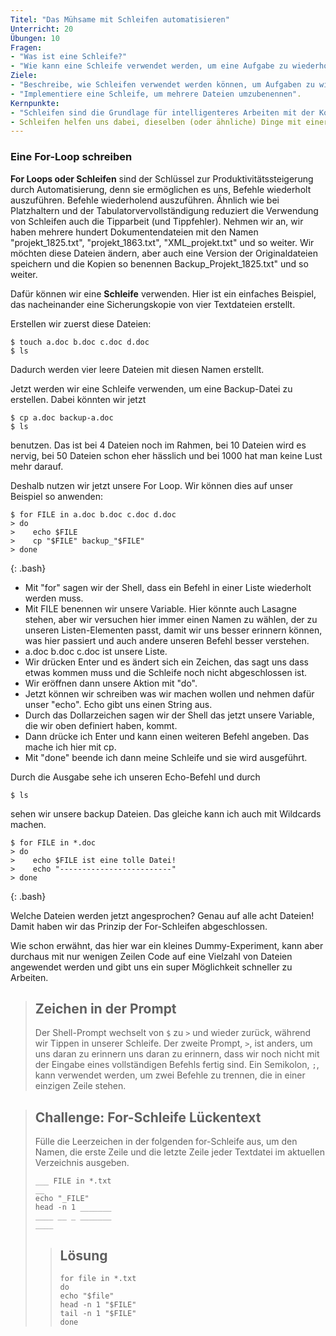 ```yaml
---
Titel: "Das Mühsame mit Schleifen automatisieren"
Unterricht: 20
Übungen: 10
Fragen:
- "Was ist eine Schleife?"
- "Wie kann eine Schleife verwendet werden, um eine Aufgabe zu wiederholen?"
Ziele:
- "Beschreibe, wie Schleifen verwendet werden können, um Aufgaben zu wiederholen".
- "Implementiere eine Schleife, um mehrere Dateien umzubenennen".
Kernpunkte:
- "Schleifen sind die Grundlage für intelligenteres Arbeiten mit der Kommandozeile"
- Schleifen helfen uns dabei, dieselben (oder ähnliche) Dinge mit einer Reihe von Objekten zu tun"
---
```

### Eine For-Loop schreiben

**For Loops oder Schleifen** sind der Schlüssel zur Produktivitätssteigerung durch Automatisierung, denn sie ermöglichen es uns, Befehle wiederholt auszuführen.
Befehle wiederholend auszuführen. Ähnlich wie bei Platzhaltern und der Tabulatorvervollständigung reduziert die Verwendung von Schleifen auch die
Tipparbeit (und Tippfehler).
Nehmen wir an, wir haben mehrere hundert Dokumentendateien mit den Namen "projekt_1825.txt", "projekt_1863.txt", "XML_projekt.txt" und so weiter.
Wir möchten diese Dateien ändern, aber auch eine Version der Originaldateien speichern und die Kopien so benennen
Backup_Projekt_1825.txt" und so weiter.

Dafür können wir eine **Schleife** verwenden.
Hier ist ein einfaches Beispiel, das nacheinander eine Sicherungskopie von vier Textdateien erstellt.

Erstellen wir zuerst diese Dateien:

~~~
$ touch a.doc b.doc c.doc d.doc
$ ls
~~~
Dadurch werden vier leere Dateien mit diesen Namen erstellt.

Jetzt werden wir eine Schleife verwenden, um eine Backup-Datei zu erstellen. 
Dabei könnten wir jetzt
~~~
$ cp a.doc backup-a.doc 
$ ls
~~~

benutzen. Das ist bei 4 Dateien noch im Rahmen, bei 10 Dateien wird es nervig, bei 50 Dateien schon eher hässlich und bei 1000 hat man keine Lust mehr darauf.

Deshalb nutzen wir jetzt unsere For Loop.
Wir können dies auf unser Beispiel so anwenden:


~~~
$ for FILE in a.doc b.doc c.doc d.doc
> do
>    echo $FILE
>    cp "$FILE" backup_"$FILE"
> done
~~~
{: .bash}

- Mit "for" sagen wir der Shell, dass ein Befehl in einer Liste wiederholt werden muss.
- Mit FILE benennen wir unsere Variable. Hier könnte auch Lasagne stehen, aber wir versuchen hier immer einen Namen zu wählen,
der zu unseren Listen-Elementen passt, damit wir uns besser erinnern können, was hier passiert und auch andere unseren Befehl besser verstehen.
- a.doc b.doc c.doc ist unsere Liste.
- Wir drücken Enter und es ändert sich ein Zeichen, das sagt uns dass etwas kommen muss und die Schleife noch nicht abgeschlossen ist.
- Wir eröffnen dann unsere Aktion mit "do".
- Jetzt können wir schreiben was wir machen wollen und nehmen dafür unser "echo". Echo gibt uns einen String aus.
- Durch das Dollarzeichen sagen wir der Shell das jetzt unsere Variable, die wir oben definiert haben, kommt.
- Dann drücke ich Enter und kann einen weiteren Befehl angeben. Das mache ich hier mit cp.
- Mit "done" beende ich dann meine Schleife und sie wird ausgeführt.

Durch die Ausgabe sehe ich unseren Echo-Befehl und durch 

~~~
$ ls
~~~

sehen wir unsere backup Dateien.
Das gleiche kann ich auch mit Wildcards machen.

~~~
$ for FILE in *.doc
> do
>    echo $FILE ist eine tolle Datei!
>    echo "-------------------------"
> done
~~~
{: .bash}

Welche Dateien werden jetzt angesprochen? Genau auf alle acht Dateien!
Damit haben wir das Prinzip der For-Schleifen abgeschlossen.

Wie schon erwähnt, das hier war ein kleines Dummy-Experiment, kann aber durchaus mit nur wenigen Zeilen Code
auf eine Vielzahl von Dateien angewendet werden und gibt uns ein super Möglichkeit schneller zu Arbeiten.

> ## Zeichen in der Prompt
>
> Der Shell-Prompt wechselt von `$` zu `>` und wieder zurück, während wir
> Tippen in unserer Schleife. Der zweite Prompt, `>`, ist anders, um uns daran zu erinnern
> uns daran zu erinnern, dass wir noch nicht mit der Eingabe eines vollständigen Befehls fertig sind. Ein Semikolon, `;`,
> kann verwendet werden, um zwei Befehle zu trennen, die in einer einzigen Zeile stehen.

> ## Challenge: For-Schleife Lückentext
> Fülle die Leerzeichen in der folgenden for-Schleife aus, um den Namen, die erste Zeile und die letzte Zeile
> jeder Textdatei im aktuellen Verzeichnis ausgeben.
>
> ```
> ___ FILE in *.txt
> __
> echo "_FILE"
> head -n 1 _______
> ____ __ _ _______
> ____
> ```
>
> > ## Lösung
> > ```
> > for file in *.txt
> > do
> > echo "$file"
> > head -n 1 "$FILE"
> > tail -n 1 "$FILE" 
> > done
> > ```
